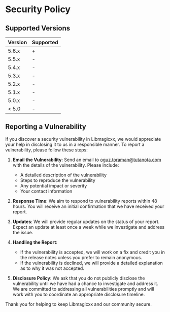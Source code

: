 # Security Policy

## Supported Versions

| Version | Supported |
| ------- | ----------|
|  5.6.x  |     +     |
|  5.5.x  |     -     |
|  5.4.x  |     -     |
|  5.3.x  |     -     |
|  5.2.x  |     -     |
|  5.1.x  |     -     |
|  5.0.x  |     -     |
|  < 5.0  |     -     |

## Reporting a Vulnerability

If you discover a security vulnerability in Libmagicxx, we would appreciate your help in disclosing it to us in a responsible manner. To report a vulnerability, please follow these steps:

1. **Email the Vulnerability**: Send an email to [oguz.toraman@tutanota.com](mailto:oguz.toraman@tutanota.com) with the details of the vulnerability. Please include:
   - A detailed description of the vulnerability
   - Steps to reproduce the vulnerability
   - Any potential impact or severity
   - Your contact information

2. **Response Time**: We aim to respond to vulnerability reports within 48 hours. You will receive an initial confirmation that we have received your report.

3. **Updates**: We will provide regular updates on the status of your report. Expect an update at least once a week while we investigate and address the issue.

4. **Handling the Report**:
   - If the vulnerability is accepted, we will work on a fix and credit you in the release notes unless you prefer to remain anonymous.
   - If the vulnerability is declined, we will provide a detailed explanation as to why it was not accepted.

5. **Disclosure Policy**: We ask that you do not publicly disclose the vulnerability until we have had a chance to investigate and address it. We are committed to addressing all vulnerabilities promptly and will work with you to coordinate an appropriate disclosure timeline.

Thank you for helping to keep Libmagicxx and our community secure.
